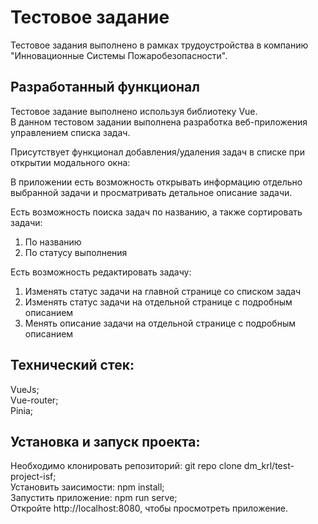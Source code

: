 # Тестовое задание  

Тестовое задания выполнено в рамках трудоустройства в компанию "Инновационные Системы   Пожаробезопасности".  

## Разработанный функционал  

Тестовое задание выполнено используя библиотеку Vue.    
В данном тестовом задании выполнена разработка веб-приложения управлением списка задач.   

Присутствует функционал добавления/удаления задач в списке при открытии модального окна:    

В приложении есть возможность открывать информацию отдельно выбранной задачи и просматривать детальное описание задачи.    

Есть возможность поиска задач по названию, а также сортировать задачи:   

1.  По названию   
2.  По статусу выполнения   

Есть возможность редактировать задачу:   

1.  Изменять статус задачи на главной странице со списком задач   
2.  Изменять статус задачи на отдельной странице с подробным описанием   
3.  Менять описание задачи на отдельной странице с подробным описанием   

## Технический стек:   

VueJs;    
Vue-router;    
Pinia;    

## Установка и запуск проекта:

Необходимо клонировать репозиторий: git repo clone dm_krl/test-project-isf;  
Установить заисимости: npm install;  
Запустить приложение: npm run serve;  
Откройте http://localhost:8080, чтобы просмотреть приложение.  

